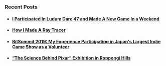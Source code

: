 ### Recent Posts

- #### [I Participated In Ludum Dare 47 and Made A New Game In a Weekend](https://alessandrocuzzocrea.com/ludum-dare-47/)
- #### [How I Made A Ray Tracer](https://alessandrocuzzocrea.com/how-i-made-a-ray-tracer/)
- #### [BitSummit 2019: My Experience Participating in Japan's Largest Indie Game Show as a Volunteer](https://alessandrocuzzocrea.com/bitsummit-2019/)
- #### [“The Science Behind Pixar” Exhibition in Roppongi Hills](https://alessandrocuzzocrea.com/pixar-exhibition/)

<!--
**alessandrocuzzocrea/alessandrocuzzocrea** is a ✨ _special_ ✨ repository because its `README.md` (this file) appears on your GitHub profile.

Here are some ideas to get you started:

- 🔭 I’m currently working on ...
- 🌱 I’m currently learning ...
- 👯 I’m looking to collaborate on ...
- 🤔 I’m looking for help with ...
- 💬 Ask me about ...
- 📫 How to reach me: ...
- 😄 Pronouns: ...
- ⚡ Fun fact: ...
-->
